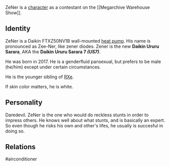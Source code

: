 ZeNer is a [character](Characters) as a contestant on the [[Megarchive Warehouse Show]].

## Identity

ZeNer is a Daikin FTXZ50NV1B wall-mounted [heat pump](Air%20Conditioners.md). His name is pronounced as Zee-Ner, like zener diodes. Zener is the new **Daikin Ururu Sarara**, AKA the **Daikin Ururu Sarara 7 *(US7)***.

He was born in 2017. He is a genderfluid pansexual, but prefers to be male (he/him) except under certain circumstances.

He is the younger sibling of [RXe](RXe.md).

If skin color matters, he is white.

## Personality

Daredevil. ZeNer is the one who would do reckless stunts in order to impress others. He knows well about what stunts, and is basically an expert. So even though he risks his own and other's lifes, he usually is succesful in doing so.

## Relations

#airconditioner 